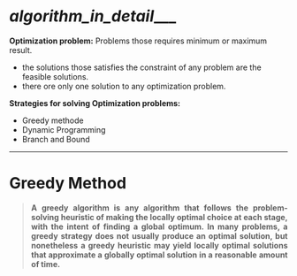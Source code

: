 # ___________________________algorithm_in_detail______________________________

**Optimization problem:** Problems those requires minimum or maximum result.
- the solutions those satisfies the constraint of any problem are the feasible solutions.
- there ore only one solution to any optimization problem. 

**Strategies for solving Optimization problems:**
- Greedy methode
- Dynamic Programming 
- Branch and Bound

------------------------------------------------------------------------------------------------------------------------------------------
# Greedy Method
>**<p align="justify">A greedy algorithm is any algorithm that follows the problem-solving heuristic of making the locally optimal choice at each stage, with the intent of finding a global optimum. In many problems, a greedy strategy does not usually produce an optimal solution, but nonetheless a greedy heuristic may yield locally optimal solutions that approximate a globally optimal solution in a reasonable amount of time.<p/>**
